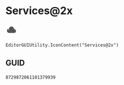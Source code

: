 # Services@2x
![](/img/Services@2x.png)

``` CSharp
EditorGUIUtility.IconContent("Services@2x")
```
## GUID
```
8729872061101379939
```
